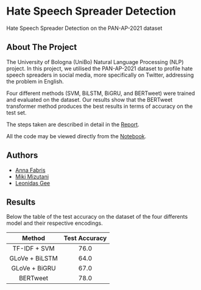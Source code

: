 # Hate Speech Spreader Detection
Hate Speech Spreader Detection on the PAN-AP-2021 dataset

## About The Project
The University of Bologna (UniBo) Natural Language Processing (NLP) project. 
In this project, we utilised the PAN-AP-2021 dataset to profile hate speech spreaders in social media, more specifically on Twitter, addressing the problem in English. 

Four  different  methods  (SVM,  BiLSTM, BiGRU,  and  BERTweet)  were  trained  and  evaluated  on  the  dataset.   Our  results  show  that  the BERTweet transformer method produces the best results in terms of accuracy on the test set.  

The steps taken are described in detail in the [Report](https://github.com/annafabris/Hate-Speech-Spreader-Detection/blob/main/NLP_Project.pdf).

All the code may be viewed directly from the [Notebook](https://github.com/annafabris/Hate-Speech-Spreader-Detection/blob/main/main.ipynb?flush_cache=false).

## Authors
- [Anna Fabris](https://github.com/annafabris)
- [Miki Mizutani](https://github.com/mikimizutani)
- [Leonidas Gee](https://github.com/LeonidasY)

## Results

Below the table of the test accuracy on the dataset of the four differents model and their respective encodings.

|     Method     | Test Accuracy |
|:--------------:|:-------------:|
| TF-IDF + SVM   |          76.0 |
| GLoVe + BiLSTM |          64.0 |
| GLoVe + BiGRU  |          67.0 |
| BERTweet       |          78.0 |
